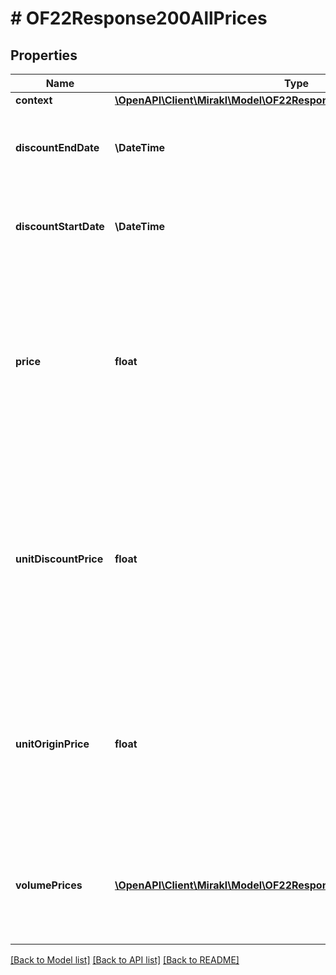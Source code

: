# # OF22Response200AllPrices

## Properties

Name | Type | Description | Notes
------------ | ------------- | ------------- | -------------
**context** | [**\OpenAPI\Client\Mirakl\Model\OF22Response200AllPricesContext**](OF22Response200AllPricesContext.md) |  | [optional]
**discountEndDate** | **\DateTime** | End date of the discount, or null if no discount exists or if the discount does not have an end date. | [optional]
**discountStartDate** | **\DateTime** | Start date of the discount, or null if no discount exists or if the discount does not have a start date. | [optional]
**price** | **float** | Price of the offer. &lt;br/&gt; For Dropship specifically: the purchasing price of the offer &lt;br/&gt; If a discount is defined and is currently active (within the validity interval), it represents the unit_discount_price. &lt;br/&gt; In other cases, it represents the unit_origin_price. | [optional]
**unitDiscountPrice** | **float** | Discount price for a quantity of one, i.e. the discount price for a quantity of one. &lt;br/&gt; For Dropship specifically: the discount purchasing price for a quantity of one &lt;br/&gt; Set to null if no discount is defined or if no discount price for a quantity of one is defined. | [optional]
**unitOriginPrice** | **float** | Original price for a quantity of one, i.e. the price for a quantity of one regardless of the discounts. &lt;br/&gt; For Dropship specifically: the purchasing price for a quantity of one, also referred to as cost or wholesale price | [optional]
**volumePrices** | [**\OpenAPI\Client\Mirakl\Model\OF22Response200AllPricesVolumePrices[]**](OF22Response200AllPricesVolumePrices.md) | Volume prices for each quantity threshold. Returns at least the price for a quantity threshold of one. &lt;br/&gt; Not applicable for Dropship offers | [optional]

[[Back to Model list]](../../README.md#models) [[Back to API list]](../../README.md#endpoints) [[Back to README]](../../README.md)
